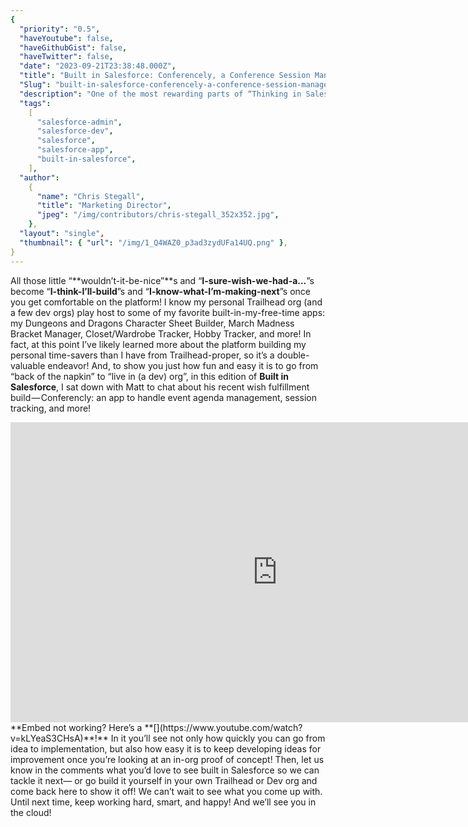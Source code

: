 ```yaml
---
{
  "priority": "0.5",
  "haveYoutube": false,
  "haveGithubGist": false,
  "haveTwitter": false,
  "date": "2023-09-21T23:38:48.000Z",
  "title": "Built in Salesforce: Conferencely, a Conference Session Management App!",
  "Slug": "built-in-salesforce-conferencely-a-conference-session-management-app",
  "description": "One of the most rewarding parts of “Thinking in Salesforce” is how everyday obstacles become opportunities to build something fun and useful!.",
  "tags":
    [
      "salesforce-admin",
      "salesforce-dev",
      "salesforce",
      "salesforce-app",
      "built-in-salesforce",
    ],
  "author":
    {
      "name": "Chris Stegall",
      "title": "Marketing Director",
      "jpeg": "/img/contributors/chris-stegall_352x352.jpg",
    },
  "layout": "single",
  "thumbnail": { "url": "/img/1_Q4WAZ0_p3ad3zydUFa14UQ.png" },
}
---
```


All those little “**wouldn’t-it-be-nice”**s and “**I-sure-wish-we-had-a…**”s become “**I-think-I’ll-build**”s and “**I-know-what-I’m-making-next**”s once you get comfortable on the platform! I know my personal Trailhead org (and a few dev orgs) play host to some of my favorite built-in-my-free-time apps: my Dungeons and Dragons Character Sheet Builder, March Madness Bracket Manager, Closet/Wardrobe Tracker, Hobby Tracker, and more! In fact, at this point I’ve likely learned more about the platform building my personal time-savers than I have from Trailhead-proper, so it’s a double-valuable endeavor!
And, to show you just how fun and easy it is to go from “back of the napkin” to “live in (a dev) org”, in this edition of **Built in Salesforce**, I sat down with Matt to chat about his recent wish fulfillment build — Conferencly: an app to handle event agenda management, session tracking, and more!

<iframe src="https://cdn.embedly.com/widgets/media.html?src=https%3A%2F%2Fwww.youtube.com%2Fembed%2FkLYeaS3CHsA%3Ffeature%3Doembed&amp;display_name=YouTube&amp;url=https%3A%2F%2Fwww.youtube.com%2Fwatch%3Fv%3DkLYeaS3CHsA&amp;image=https%3A%2F%2Fi.ytimg.com%2Fvi%2FkLYeaS3CHsA%2Fhqdefault.jpg&amp;key=a19fcc184b9711e1b4764040d3dc5c07&amp;type=text%2Fhtml&amp;schema=youtube" width="854" height="480" frameborder="0" scrolling="no">[https://medium.com/media/3bd5d76bb8216c7d08b72658b517dea7/href](https://medium.com/media/3bd5d76bb8216c7d08b72658b517dea7/href)</iframe>**Embed not working? Here’s a **[](https://www.youtube.com/watch?v=kLYeaS3CHsA)**!**
In it you’ll see not only how quickly you can go from idea to implementation, but also how easy it is to keep developing ideas for improvement once you’re looking at an in-org proof of concept!
Then, let us know in the comments what you’d love to see built in Salesforce so we can tackle it next— or go build it yourself in your own Trailhead or Dev org and come back here to show it off! We can’t wait to see what you come up with.
Until next time, keep working hard, smart, and happy! And we’ll see you in the cloud!
